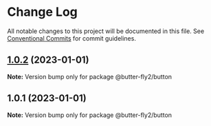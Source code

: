 # Change Log

All notable changes to this project will be documented in this file.
See [Conventional Commits](https://conventionalcommits.org) for commit guidelines.

## [1.0.2](https://github.com/it-fuhao/butter-fly2/compare/@butter-fly2/button@1.0.1...@butter-fly2/button@1.0.2) (2023-01-01)

**Note:** Version bump only for package @butter-fly2/button





## 1.0.1 (2023-01-01)

**Note:** Version bump only for package @butter-fly2/button
